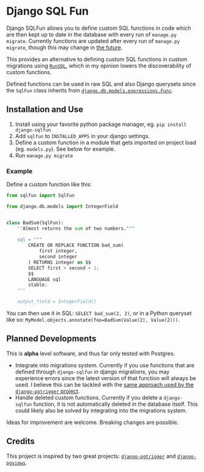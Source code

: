 # Django SQL Fun

Django SQLFun allows you to define custom SQL functions in code which are then kept up to date in the database with every run of `manage.py migrate`. Currently functions are updated after every run of `manage.py migrate`, though this may change in [the future](#planned-developments).

This provides an alternative to defining custom SQL functions in custom migrations using [`RunSQL`](https://docs.djangoproject.com/en/3.2/ref/migration-operations/#django.db.migrations.operations.RunSQL), which in my opinion lowers the discoverability of custom functions.

Defined functions can be used in raw SQL and also Django querysets since the `SqlFun` class inherits from [`django.db.models.expressions.Func`](https://docs.djangoproject.com/en/3.2/ref/models/expressions/#func-expressions).

## Installation and Use

1. Install using your favorite python package manager, eg. `pip install django-sqlfun`
2. Add `sqlfun` to `INSTALLED_APPS` in your django settings.
3. Define a custom function in a module that gets imported on project load (eg. `models.py`). See below for example.
4. Run `manage.py migrate`

### Example

Define a custom function like this:

```python
from sqlfun import SqlFun

from django.db.models import IntegerField


class BadSum(SqlFun):
    ""Almost returns the sum of two numbers."""
    
    sql = """
        CREATE OR REPLACE FUNCTION bad_sum(
            first integer,
            second integer
        ) RETURNS integer as $$
        SELECT first + second + 1;
        $$
        LANGUAGE sql
        stable;
    """

    output_field = IntegerField()
```

You can then use it in SQL: `SELECT bad_sum(2, 2)`, or in a Python queryset like so: `MyModel.objects.annotate(foo=BadSum(Value(2), Value(2)))`.


## Planned Developments

This is **alpha** level software, and thus far only tested with Postgres.

- Integrate into migrations system. Currently if you use functions that are defined through `django-sqlfun` in django migrations, you may experience errors since the latest version of that function will always be used. I believe this can be tackled with the [same approach used by the `django-pgtrigger` project](https://github.com/Opus10/django-pgtrigger/pull/66).
- Handle deleted custom functions. Currently if you delete a `django-sqlfun` function, it is not automatically deleted in the database itself. This could likely also be solved by integrating into the migrations system.

Ideas for improvement are welcome. Breaking changes are possible.

## Credits

This project is inspired by two great projects: [`django-pgtrigger`](https://github.com/Opus10/django-pgtrigger) and [`django-pgviews`](https://github.com/mypebble/django-pgviews).